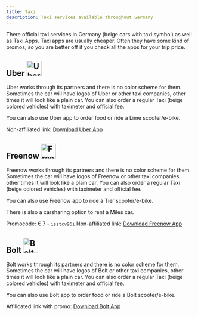 ```yaml
---
title: Taxi
description: Taxi services available throughout Germany
---
```


There official taxi services in Germany (beige cars with taxi symbol) as well as Taxi Apps.
Taxi apps are usually cheaper. Often they have some kind of promos, so you are better off if you check all the apps for your trip price.

## Uber <img src="/icons/uber-logo.jpeg" alt="Uber Logo" height="40"/>

Uber works through its partners and there is no color scheme for them. Sometimes the car will have logos of Uber or other taxi companies, other times it will look like a plain car.
You can also order a regular Taxi (beige colored vehicles) with taximeter and official fee.

You can also use Uber app to order food or ride a Lime scooter/e-bike.

Non-affiliated link: [Download Uber App](https://ocie.app.link/6qlyRoi7dfb)

## Freenow <img src="/icons/free-now-logo.jpeg" alt="Freenow Logo" height="40"/>

Freenow works through its partners and there is no color scheme for them. Sometimes the car will have logos of Freenow or other taxi companies, other times it will look like a plain car.
You can also order a regular Taxi (beige colored vehicles) with taximeter and official fee.

You can also use Freenow app to ride a Tier scooter/e-bike.

There is also a carsharing option to rent a Miles car.

Promocode: € 7 - `isstcv96i`
Non-affiliated link: [Download Freenow App](https://mytaxi.onelink.me/HySP/o4xynpwr)

## Bolt <img src="/icons/bolt-logo.png" alt="Bolt Logo" height="40"/>

Bolt works through its partners and there is no color scheme for them. Sometimes the car will have logos of Bolt or other taxi companies, other times it will look like a plain car.
You can also order a regular Taxi (beige colored vehicles) with taximeter and official fee.

You can also use Bolt app to order food or ride a Bolt scooter/e-bike.

Affilicated link with promo: [Download Bolt App](https://invite.bolt.eu/TAGIRA3D)
